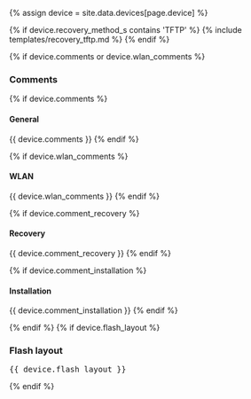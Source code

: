 {% assign device = site.data.devices[page.device] %}

{% if device.recovery_method_s contains 'TFTP' %}
{% include templates/recovery_tftp.md %}
{% endif %}

{% if device.comments or device.wlan_comments %}
### Comments

{% if device.comments %}
#### General

{{ device.comments }}
{% endif %}

{% if device.wlan_comments %}
#### WLAN

{{ device.wlan_comments }}
{% endif %}

{% if device.comment_recovery %}
#### Recovery

{{ device.comment_recovery }}
{% endif %}

{% if device.comment_installation %}
#### Installation

{{ device.comment_installation }}
{% endif %}

{% endif %}
{% if device.flash_layout %}
### Flash layout

<pre>{{ device.flash_layout }}</pre>
{% endif %}
